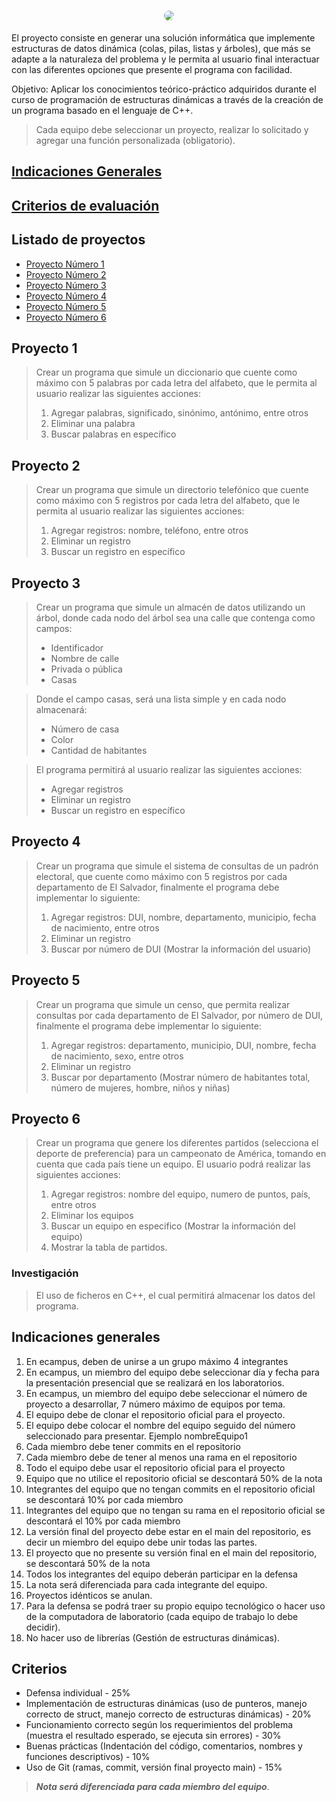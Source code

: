 <a href="#">
    <h1 align="center">
        <img style="border-radius: 15px;" src="https://i.imgur.com/uekVX44.jpg">
    </h1>
</a>

El proyecto consiste en generar una solución informática que implemente estructuras de datos dinámica (colas, pilas, listas y árboles), que más se adapte a la naturaleza del problema y le permita al usuario final interactuar con las diferentes opciones que presente el programa con facilidad.

Objetivo: Aplicar los conocimientos teórico-práctico adquiridos durante el curso de programación de estructuras dinámicas a través de la creación de un programa basado en el lenguaje de C++.

> Cada equipo debe seleccionar un proyecto, realizar lo solicitado y agregar una función personalizada (obligatorio).

## [Indicaciones Generales](#indicaciones-generales)
## [Criterios de evaluación](#criterios)

## Listado de proyectos
* [Proyecto Número 1](#proyecto-1)
* [Proyecto Número 2](#proyecto-2)
* [Proyecto Número 3](#proyecto-3)
* [Proyecto Número 4](#proyecto-4)
* [Proyecto Número 5](#proyecto-5)
* [Proyecto Número 6](#proyecto-6)



## Proyecto 1

> Crear un programa que simule un diccionario que cuente como máximo con 5 palabras por cada letra del alfabeto, que le permita al usuario realizar las siguientes acciones:
>
> 1.  Agregar palabras, significado, sinónimo, antónimo, entre otros
> 2.  Eliminar una palabra
> 3.  Buscar palabras en específico

## Proyecto 2

> Crear un programa que simule un directorio telefónico que cuente como máximo con 5 registros por cada letra del alfabeto, que le permita al usuario realizar las siguientes acciones:
>
> 1.  Agregar registros: nombre, teléfono, entre otros
> 2.  Eliminar un registro
> 3.  Buscar un registro en específico

## Proyecto 3

> Crear un programa que simule un almacén de datos utilizando un árbol, donde cada nodo del árbol sea una calle que contenga como campos:
>
> - Identificador
> - Nombre de calle
> - Privada o pública
> - Casas

> Donde el campo casas, será una lista simple y en cada nodo almacenará:
>
> - Número de casa
> - Color
> - Cantidad de habitantes

> El programa permitirá al usuario realizar las siguientes acciones:
>
> - Agregar registros
> - Eliminar un registro
> - Buscar un registro en específico

## Proyecto 4

> Crear un programa que simule el sistema de consultas de un padrón electoral, que cuente como máximo con 5 registros por cada departamento de El Salvador, finalmente el programa debe implementar lo siguiente:
>
> 1.  Agregar registros: DUI, nombre, departamento, municipio, fecha de nacimiento, entre otros
> 2.  Eliminar un registro
> 3.  Buscar por número de DUI (Mostrar la información del usuario)

## Proyecto 5

> Crear un programa que simule un censo, que permita realizar consultas por cada departamento de El Salvador, por número de DUI, finalmente el programa debe implementar lo siguiente:
>
> 1.  Agregar registros: departamento, municipio, DUI, nombre, fecha de nacimiento, sexo, entre otros
> 2.  Eliminar un registro
> 3.  Buscar por departamento (Mostrar número de habitantes total, número de mujeres, hombre, niños y niñas)

## Proyecto 6

> Crear un programa que genere los diferentes partidos (selecciona el deporte de preferencia) para un campeonato de América, tomando en cuenta que cada país tiene un equipo. El usuario podrá realizar las siguientes acciones:
>
> 1.  Agregar registros: nombre del equipo, numero de puntos, país, entre otros
> 2.  Eliminar los equipos
> 3.  Buscar un equipo en especifico (Mostrar la información del equipo)
> 4.  Mostrar la tabla de partidos.

### Investigación

> El uso de ficheros en C++, el cual permitirá almacenar los datos del programa.

## Indicaciones generales

1. En ecampus, deben de unirse a un grupo máximo 4 integrantes
2. En ecampus, un miembro del equipo debe seleccionar día y fecha para la presentación presencial que se realizará en los laboratorios.
3. En ecampus, un miembro del equipo debe seleccionar el número de proyecto a desarrollar, 7 número máximo de equipos por tema.
4. El equipo debe de clonar el repositorio oficial para el proyecto.
5. El equipo debe colocar el nombre del equipo seguido del número seleccionado para presentar. Ejemplo nombreEquipo1
6. Cada miembro debe tener commits en el repositorio
7. Cada miembro debe de tener al menos una rama en el repositorio
8. Todo el equipo debe usar el repositorio oficial para el proyecto
9. Equipo que no utilice el repositorio oficial se descontará 50% de la nota
10. Integrantes del equipo que no tengan commits en el repositorio oficial se descontará 10% por cada miembro
11. Integrantes del equipo que no tengan su rama en el repositorio oficial se descontará el 10% por cada miembro
12. La versión final del proyecto debe estar en el main del repositorio, es decir un miembro del equipo debe unir todas las partes.
13. El proyecto que no presente su versión final en el main del repositorio, se descontará 50% de la nota
14. Todos los integrantes del equipo deberán participar en la defensa
15. La nota será diferenciada para cada integrante del equipo.
16. Proyectos idénticos se anulan.
17. Para la defensa se podrá traer su propio equipo tecnológico o hacer uso de la computadora de laboratorio (cada equipo de trabajo lo debe decidir).
18. No hacer uso de librerías (Gestión de estructuras dinámicas).

## Criterios

- Defensa individual - 25%
- Implementación de estructuras dinámicas (uso de punteros, manejo correcto de struct, manejo correcto de estructuras dinámicas) - 20%
- Funcionamiento correcto según los requerimientos del problema (muestra el resultado esperado, se ejecuta sin errores) - 30%
- Buenas prácticas (Indentación del código, comentarios, nombres y funciones descriptivos) - 10%
- Uso de Git (ramas, commit, versión final proyecto main) - 15%

> __*Nota será diferenciada para cada miembro del equipo*__.
